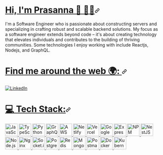 <!-- Introduction -->

<h1 id="user-content-hi-im-prasanna--" dir="auto"><a class="heading-link" href="#hi-im-prasanna--">Hi, I'm Prasanna 👋 🧑‍💻<svg class="octicon octicon-link" viewBox="0 0 16 16" version="1.1" width="16" height="16" aria-hidden="true"><path d="m7.775 3.275 1.25-1.25a3.5 3.5 0 1 1 4.95 4.95l-2.5 2.5a3.5 3.5 0 0 1-4.95 0 .751.751 0 0 1 .018-1.042.751.751 0 0 1 1.042-.018 1.998 1.998 0 0 0 2.83 0l2.5-2.5a2.002 2.002 0 0 0-2.83-2.83l-1.25 1.25a.751.751 0 0 1-1.042-.018.751.751 0 0 1-.018-1.042Zm-4.69 9.64a1.998 1.998 0 0 0 2.83 0l1.25-1.25a.751.751 0 0 1 1.042.018.751.751 0 0 1 .018 1.042l-1.25 1.25a3.5 3.5 0 1 1-4.95-4.95l2.5-2.5a3.5 3.5 0 0 1 4.95 0 .751.751 0 0 1-.018 1.042.751.751 0 0 1-1.042.018 1.998 1.998 0 0 0-2.83 0l-2.5 2.5a1.998 1.998 0 0 0 0 2.83Z"></path></svg></a></h1>

I'm a Software Engineer who is passionate about constructing servers and specializing in crafting robust and scalable backend solutions. My focus as a software engineer extends beyond code – it's about creating technology that elevates individuals and contributes to the building of thriving communities. Some technologies I enjoy working with include Reactjs, Nodejs, and GraphQL.

<!-- Introduction / End -->

<!-- Socials -->

<h1 id="user-content--socials" dir="auto">
   <a class="heading-link" href="#-socials">
      Find me around the web 🌍:
      <svg class="octicon octicon-link" viewBox="0 0 16 16" version="1.1" width="16" height="16" aria-hidden="true">
         <path d="m7.775 3.275 1.25-1.25a3.5 3.5 0 1 1 4.95 4.95l-2.5 2.5a3.5 3.5 0 0 1-4.95 0 .751.751 0 0 1 .018-1.042.751.751 0 0 1 1.042-.018 1.998 1.998 0 0 0 2.83 0l2.5-2.5a2.002 2.002 0 0 0-2.83-2.83l-1.25 1.25a.751.751 0 0 1-1.042-.018.751.751 0 0 1-.018-1.042Zm-4.69 9.64a1.998 1.998 0 0 0 2.83 0l1.25-1.25a.751.751 0 0 1 1.042.018.751.751 0 0 1 .018 1.042l-1.25 1.25a3.5 3.5 0 1 1-4.95-4.95l2.5-2.5a3.5 3.5 0 0 1 4.95 0 .751.751 0 0 1-.018 1.042.751.751 0 0 1-1.042.018 1.998 1.998 0 0 0-2.83 0l-2.5 2.5a1.998 1.998 0 0 0 0 2.83Z"></path>
      </svg>
   </a>
</h1>
<p dir="auto">
   <a href="https://www.linkedin.com/in/prasanna-koirala-51ba09218/" rel="nofollow">
      <img src="https://img.shields.io/badge/LinkedIn-%230077B5.svg?logo=linkedin&amp;logoColor=white" alt="LinkedIn" style="max-width: 100%;">
   </a> 
</p>

<!-- Socials / End  -->

<!-- Tech Stack -->

<h1 id="user-content--tech-stack" dir="auto"><a class="heading-link" href="#-tech-stack">💻 Tech Stack:<svg class="octicon octicon-link" viewBox="0 0 16 16" version="1.1" width="16" height="16" aria-hidden="true"><path d="m7.775 3.275 1.25-1.25a3.5 3.5 0 1 1 4.95 4.95l-2.5 2.5a3.5 3.5 0 0 1-4.95 0 .751.751 0 0 1 .018-1.042.751.751 0 0 1 1.042-.018 1.998 1.998 0 0 0 2.83 0l2.5-2.5a2.002 2.002 0 0 0-2.83-2.83l-1.25 1.25a.751.751 0 0 1-1.042-.018.751.751 0 0 1-.018-1.042Zm-4.69 9.64a1.998 1.998 0 0 0 2.83 0l1.25-1.25a.751.751 0 0 1 1.042.018.751.751 0 0 1 .018 1.042l-1.25 1.25a3.5 3.5 0 1 1-4.95-4.95l2.5-2.5a3.5 3.5 0 0 1 4.95 0 .751.751 0 0 1-.018 1.042.751.751 0 0 1-1.042.018 1.998 1.998 0 0 0-2.83 0l-2.5 2.5a1.998 1.998 0 0 0 0 2.83Z"></path></svg></a></h1>

<p dir="auto">
   <a href="https://www.javascript.com/" target="_blank" rel="noopener noreferrer">
      <img src="https://cdn.jsdelivr.net/gh/devicons/devicon/icons/javascript/javascript-original.svg" alt="JavaScript" width="40" height="40" style="max-width: 100%;">
   </a>
   <a href="https://www.typescriptlang.org/" target="_blank" rel="noopener noreferrer">
      <img src="https://cdn.jsdelivr.net/gh/devicons/devicon/icons/typescript/typescript-original.svg" alt="TypeScript" width="40" height="40" style="max-width: 100%;">
   </a>
   <a href="https://www.python.org/" target="_blank" rel="noopener noreferrer">
      <img src="https://cdn.jsdelivr.net/gh/devicons/devicon/icons/python/python-original.svg" alt="Python" width="40" height="40" style="max-width: 100%;">
   </a>
   <a href="https://graphql.org/" target="_blank" rel="noopener noreferrer">
      <img src="https://cdn.jsdelivr.net/gh/devicons/devicon@latest/icons/graphql/graphql-plain.svg" alt="GraphQL" width="40" height="40" style="max-width: 100%;">
   </a>
   <a href="https://aws.amazon.com/" target="_blank" rel="noopener noreferrer">
      <img src="https://cdn.jsdelivr.net/gh/devicons/devicon@latest/icons/amazonwebservices/amazonwebservices-original-wordmark.svg" alt="AWS" width="40" height="40" style="max-width: 100%;">
   </a>
   <a href="https://www.netlify.com/" target="_blank" rel="noopener noreferrer">
      <img src="https://cdn.jsdelivr.net/gh/devicons/devicon/icons/netlify/netlify-original.svg" alt="Netlify" width="40" height="40" style="max-width: 100%;">
   </a>
   <a href="https://vercel.com/" target="_blank" rel="noopener noreferrer">
      <img src="https://cdn.jsdelivr.net/gh/devicons/devicon/icons/vercel/vercel-original.svg" alt="Vercel" width="40" height="40" style="max-width: 100%;">
   </a>
   <a href="https://cloud.google.com/" target="_blank" rel="noopener noreferrer">
      <img src="https://cdn.jsdelivr.net/gh/devicons/devicon/icons/googlecloud/googlecloud-original.svg" alt="Google Cloud" width="40" height="40" style="max-width: 100%;">
   </a>
<!--    <a href="https://www.apollographql.com/" target="_blank" rel="noopener noreferrer">
      <img src="https://cdn.jsdelivr.net/gh/devicons/devicon/icons/apollographql/apollographql-original.svg" alt="Apollo GraphQL" width="40" height="40" style="max-width: 100%;">
   </a> -->
   <a href="https://expressjs.com/" target="_blank" rel="noopener noreferrer">
      <img src="https://cdn.jsdelivr.net/gh/devicons/devicon/icons/express/express-original.svg" alt="Express.js" width="40" height="40" style="max-width: 100%;">
   </a>
   <a href="https://www.npmjs.com/" target="_blank" rel="noopener noreferrer">
      <img src="https://cdn.jsdelivr.net/gh/devicons/devicon/icons/npm/npm-original-wordmark.svg" alt="NPM" width="40" height="40" style="max-width: 100%;">
   </a>
   <a href="https://nestjs.com/" target="_blank" rel="noopener noreferrer">
      <img src="https://cdn.jsdelivr.net/gh/devicons/devicon@latest/icons/nestjs/nestjs-original.svg" alt="NestJS" width="40" height="40" style="max-width: 100%;">
   </a>
   <a href="https://nodejs.org/" target="_blank" rel="noopener noreferrer">
      <img src="https://cdn.jsdelivr.net/gh/devicons/devicon/icons/nodejs/nodejs-original.svg" alt="Node.js" width="40" height="40" style="max-width: 100%;">
   </a>
   <a href="https://www.nginx.com/" target="_blank" rel="noopener noreferrer">
      <img src="https://cdn.jsdelivr.net/gh/devicons/devicon/icons/nginx/nginx-original.svg" alt="Nginx" width="40" height="40" style="max-width: 100%;">
   </a>
   <a href="https://socket.io/" target="_blank" rel="noopener noreferrer">
      <img src="https://cdn.jsdelivr.net/gh/devicons/devicon/icons/socketio/socketio-original.svg" alt="Socket.io" width="40" height="40" style="max-width: 100%;">
   </a>
   <a href="https://www.postgresql.org/" target="_blank" rel="noopener noreferrer">
      <img src="https://cdn.jsdelivr.net/gh/devicons/devicon/icons/postgresql/postgresql-original.svg" alt="PostgreSQL" width="40" height="40" style="max-width: 100%;">
   </a>
   <a href="https://redis.io/" target="_blank" rel="noopener noreferrer">
      <img src="https://cdn.jsdelivr.net/gh/devicons/devicon/icons/redis/redis-original.svg" alt="Redis" width="40" height="40" style="max-width: 100%;">
   </a>
   <a href="https://www.mongodb.com/" target="_blank" rel="noopener noreferrer">
      <img src="https://cdn.jsdelivr.net/gh/devicons/devicon/icons/mongodb/mongodb-original.svg" alt="MongoDB" width="40" height="40" style="max-width: 100%;">
   </a>
   <a href="https://www.postman.com/" target="_blank" rel="noopener noreferrer">
     <img src="https://cdn.jsdelivr.net/gh/devicons/devicon/icons/postman/postman-original.svg" 
          alt="Postman" width="40" height="40" style="max-width: 100%;">
   </a>
   <a href="https://www.docker.com/" target="_blank" rel="noopener noreferrer">
      <img src="https://cdn.jsdelivr.net/gh/devicons/devicon/icons/docker/docker-original.svg" alt="Docker" width="40" height="40" style="max-width: 100%;">
   </a>
   <a href="https://kubernetes.io/" target="_blank" rel="noopener noreferrer">
     <img src="https://cdn.jsdelivr.net/gh/devicons/devicon/icons/kubernetes/kubernetes-original.svg" 
          alt="Kubernetes" width="40" height="40" style="max-width: 100%;">
   </a>
</p>

<!-- Tech stack / End -->
